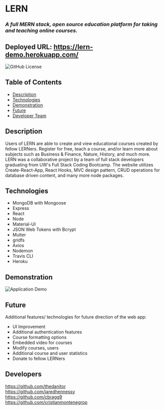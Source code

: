 # LERN

### _A full MERN stack, open source education platform for taking and teaching online courses._

## Deployed URL: https://lern-demo.herokuapp.com/

![GitHub License](https://img.shields.io/badge/License-MIT-orange)

## Table of Contents

- [Description](#description)
- [Technologies](#technologies)
- [Demonstration](#demonstration)
- [Future](#future)
- [Developer Team](#developers)

## Description

Users of LERN are able to create and view educational courses created by fellow LERNers. Register for free, teach a course,
and/or learn more about subjects such as Business & Finance, Nature, History, and much more. LERN was a collaborative
project by a team of full stack developers graduating from UW's Full Stack Coding Bootcamp. The website utilizes Create-React-App,
React Hooks, MVC design pattern, CRUD operations for database driven content, and many more node packages.

## Technologies

- MongoDB with Mongoose
- Express
- React
- Node
- Material-UI
- JSON Web Tokens with Bcrypt
- Multer
- gridfs
- Axios
- Nodemon
- Travis CLI
- Heroku

## Demonstration

![Application Demo](https://media.giphy.com/media/kDa16MsN0LF9WiupyO/giphy.gif)

## Future

Additional features/ technologies for future direction of the web app:

- UI Improvement
- Additional authentication features
- Course formatting options
- Embedded video for courses
- Modify courses, users
- Additional course and user statistics
- Donate to fellow LERNers

## Developers

https://github.com/thedanitor  
https://github.com/jaredhennessy  
https://github.com/cbragg9  
https://github.com/cristianmontenegrop
